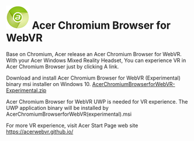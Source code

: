 # ![Logo](chrome/app/theme/chromium/AcerChromiumBrowser_logo_64.png) Acer Chromium Browser for WebVR

Base on Chromium, Acer release an Acer Chromium Browser for WebVR. With your Acer Windows Mixed Reality Headset, You can experience VR in Acer Chromium Browser just by clicking A link.

Download and install Acer Chromium Browser for WebVR (Experimental) binary msi installer on Windows 10.
[AcerChromiumBrowserforWebVR-Experimental.zip](https://github.com/aileolin1981/chromium/releases/tag/Acer-Chromiun-Browser-v1.00.1001)

Acer Chromium Browser for WebVR UWP is needed for VR experience. The UWP application binary will be installed by AcerChromiumBrowserforWebVR(experimental).msi

For more VR experience, visit Acer Start Page web site https://acerwebvr.github.io/
